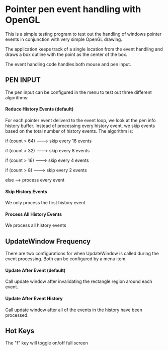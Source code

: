 # Pointer pen event handling with OpenGL

This is a simple testing program to test out the handling of windows pointer events in conjunction with very simple OpenGL drawing.

The application keeps track of a single location from the event handling and draws a box outline with the point as the center of the box.

The event handling code handles both mouse and pen input.

## PEN INPUT

The pen input can be configured in the menu to test out three different algorithms:

#### Reduce History Events (default)

For each pointer event deliverd to the event loop, we look at the pen info history buffer.  Instead of processing every history event, we skip events based on the total number of history events.  The algorithm is:

if (count > 64) ---> skip every 16 events

if (count > 32) ---> skip every 8 events

if (count > 16) ---> skip every 4 events

if (count > 8)  ---> skip every 2 events

else --> process every event

#### Skip History Events

We only process the first history event

#### Process All History Events

We process all history events

## UpdateWindow Frequency

There are two configurations for when UpdateWindow is called during the event processing.  Both can be configured by a menu item.

#### Update After Event (default)

Call update window after invalidating the rectangle region around each event.

#### Update After Event History

Call update window after all of the events in the history have been processed.

## Hot Keys

The "f" key will toggle on/off full screen






